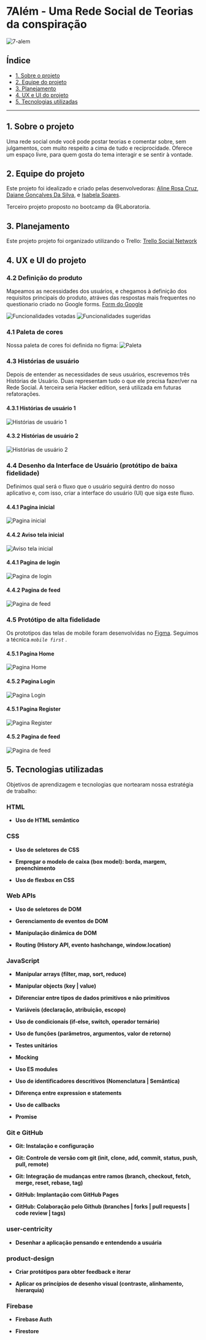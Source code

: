 # 7Além - Uma Rede Social de Teorias da conspiração
![7-alem](src/pages/home/logo.png)

## Índice

* [1. Sobre o projeto](#1-Sobre-o-projeto)
* [2. Equipe do projeto](#2-Equipe-do-projeto)
* [3. Planejamento](#3-Planejamento)
* [4. UX e UI do projeto](#4-UX-e-UI-do-projeto)
* [5. Tecnologias utilizadas](#5-Tecnologias-utilizadas)

***

## 1. Sobre o projeto

Uma rede social onde você pode postar teorias e comentar sobre, sem julgamentos, 
com muito respeito a cima de tudo e reciprocidade. Oferece um espaço livre, para 
quem gosta do tema interagir e se sentir à vontade.

## 2. Equipe do projeto

Este projeto foi idealizado e criado pelas desenvolvedoras:
[Aline Rosa Cruz](@alinerc27), 
[Daiane Gonçalves Da Silva](@daianeex), e
[Isabela Soares](@IsaSoaresFr).

Terceiro projeto proposto no bootcamp da @Laboratoria.

## 3. Planejamento

Este projeto projeto foi organizado utilizando o Trello:
[Trello Social Network](https://trello.com/b/r9tc2sTh/social-network)

## 4. UX e UI do projeto

### 4.2 Definição do produto

Mapeamos as necessidades dos usuários, e chegamos à definição dos requisitos principais 
do produto, atráves das respostas mais frequentes no questionario criado no Google forms. 
[Form do Google](https://docs.google.com/forms/d/e/1FAIpQLScBRqXsR9uPFdO73--b7EenHPU12lZl0QJUQ_NbyNJj9idgdQ/viewform)

![Funcionalidades votadas](img_readme/funcionalidades.jpeg)
![Funcionalidades sugeridas](img_readme/funcionalidades_ideias.jpeg)

### 4.1 Paleta de cores

Nossa paleta de cores foi definida no figma:
![Paleta](img_readme/palleta.png)

### 4.3 Histórias de usuário

Depois de entender as necessidades de seus usuários, escrevemos três Histórias de
Usuário. Duas representam tudo o que ele precisa fazer/ver na Rede Social. A terceira 
seria Hacker edition, será utilizada em futuras refatorações.

#### 4.3.1 Histórias de usuário 1
![Histórias de usuário 1](img_readme/hu1.png)

#### 4.3.2 Histórias de usuário 2
![Histórias de usuário 2](img_readme/hu2.png)

### 4.4 Desenho da Interface de Usuário (protótipo de baixa fidelidade)

Definimos qual será o fluxo que o usuário seguirá dentro do nosso aplicativo e, 
com isso, criar a interface do usuário (UI) que siga este fluxo. 

#### 4.4.1 Pagina inicial
![Pagina inicial](img_readme/inicial_baixa.jpeg)

#### 4.4.2 Aviso tela inicial
![Aviso tela inicial](img_readme/aviso_baixa.jpeg)

#### 4.4.1 Pagina de login
![Pagina de login](img_readme/login_baixa.jpeg)

#### 4.4.2 Pagina de feed
![Pagina de feed](img_readme/feed_baixa.jpeg)

### 4.5 Protótipo de alta fidelidade

Os prototipos das telas de mobile foram desenvolvidas no [Figma](https://www.figma.com/file/yEtyBvtHGBeJpbkow6SMbg/Social?node-id=0%3A1). Seguimos a técnica _`mobile first`_ .

#### 4.5.1 Pagina Home
![Pagina Home](img_readme/home_alta.png)

#### 4.5.2 Pagina Login
![Pagina Login](img_readme/login_alta.png)

#### 4.5.1 Pagina Register
![Pagina Register](img_readme/register_alta.png)

#### 4.5.2 Pagina de feed
![Pagina de feed](img_readme/post_alta.png)

## 5. Tecnologias utilizadas

Objetivos de aprendizagem e tecnologias que nortearam nossa estratégia de trabalho:

### HTML

* **Uso de HTML semântico**

### CSS

* **Uso de seletores de CSS**

* **Empregar o modelo de caixa (box model): borda, margem, preenchimento**

* **Uso de flexbox en CSS**

### Web APIs

* **Uso de seletores de DOM**

* **Gerenciamento de eventos de DOM**

* **Manipulação dinâmica de DOM**

* **Routing (History API, evento hashchange, window.location)**

### JavaScript

* **Manipular arrays (filter, map, sort, reduce)**

* **Manipular objects (key | value)**

* **Diferenciar entre tipos de dados primitivos e não primitivos**

* **Variáveis (declaração, atribuição, escopo)**

* **Uso de condicionais (if-else, switch, operador ternário)**

* **Uso de funções (parâmetros, argumentos, valor de retorno)**

* **Testes unitários**

* **Mocking**

* **Uso ES modules**

* **Uso de identificadores descritivos (Nomenclatura | Semântica)**

* **Diferença entre expression e statements**

* **Uso de callbacks**

* **Promise**

### Git e GitHub

* **Git: Instalação e configuração**

* **Git: Controle de versão com git (init, clone, add, commit, status, push, pull, remote)**

* **Git: Integração de mudanças entre ramos (branch, checkout, fetch, merge, reset, rebase, tag)**

* **GitHub: Implantação com GitHub Pages**

* **GitHub: Colaboração pelo Github (branches | forks | pull requests | code review | tags)**

### user-centricity

* **Desenhar a aplicação pensando e entendendo a usuária**

### product-design

* **Criar protótipos para obter feedback e iterar**

* **Aplicar os princípios de desenho visual (contraste, alinhamento, hierarquia)**

### Firebase

* **Firebase Auth**

* **Firestore**